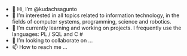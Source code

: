 - 👋 Hi, I’m @kudachsagunto
- 👀 I’m interested in all topics related to information technology, in the fields of computer systems, programming, science and robotics.
- 🌱 I’m currently learning and working on projects. I frequently use the languages: PL / SQL and C #
- 💞️ I’m looking to collaborate on ...
- 📫 How to reach me ...

<!---
kudachsagunto/kudachsagunto is a ✨ special ✨ repository because its `README.md` (this file) appears on your GitHub profile.
You can click the Preview link to take a look at your changes.
--->
